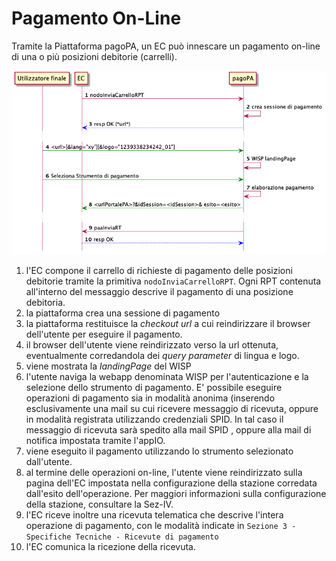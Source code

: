 Pagamento On-Line
=================

Tramite la Piattaforma pagoPA, un EC può innescare un pagamento on-line di una o più posizioni debitorie (carrelli).

![pagamento on line](../diagrams/sd_pagamento_online.png)

1. l'EC compone il carrello di richieste di pagamento delle posizioni debitorie tramite la primitiva `nodoInviaCarrelloRPT`. Ogni RPT contenuta all'interno del messaggio descrive il pagamento di una posizione debitoria.
2. la piattaforma crea una sessione di pagamento
3. la piattaforma restituisce la _checkout url_ a cui reindirizzare il browser dell'utente per eseguire il pagamento.
4. il browser dell'utente viene reindirizzato verso la url ottenuta, eventualmente corredandola dei _query parameter_ di lingua e logo.
5. viene mostrata la _landingPage_ del WISP
6. l'utente naviga la webapp denominata WISP per l'autenticazione e la selezione dello strumento di pagamento. E' possibile eseguire operazioni di pagamento sia in modalità anonima (inserendo esclusivamente una mail su cui ricevere messaggio di ricevuta, oppure in modalità registrata utilizzando credenziali SPID. In tal caso il messaggio di ricevuta sarà spedito alla mail SPID , oppure alla mail di notifica impostata tramite l'appIO.
7. viene eseguito il pagamento utilizzando lo strumento selezionato dall'utente.
8. al termine delle operazioni on-line, l'utente viene reindirizzato sulla pagina dell'EC impostata nella configurazione della stazione corredata dall'esito dell'operazione. Per maggiori informazioni sulla configurazione della stazione, consultare la Sez-IV.
9. l'EC riceve inoltre una ricevuta telematica che descrive l'intera operazione di pagamento, con le modalità indicate in `Sezione 3 - Specifiche Tecniche - Ricevute di pagamento`
10. l'EC comunica la ricezione della ricevuta.
